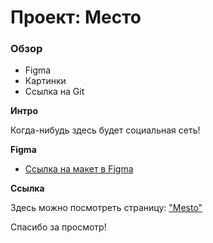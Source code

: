 # Проект: Место

### Обзор

* Figma
* Картинки
* Ссылка на Git

**Интро**

Когда-нибудь здесь будет социальная сеть!

**Figma**

* [Ссылка на макет в Figma](https://www.figma.com/file/2cn9N9jSkmxD84oJik7xL7/JavaScript.-Sprint-4?node-id=0%3A1)

**Ссылка**

Здесь можно посмотреть страницу: ["Mesto"](https://andrewmokin.github.io/mesto/)

Спасибо за просмотр!
